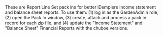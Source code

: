 These are Report Line Set pack ins for better iDempiere income statement and balance sheet reports. To use them: (1) log in as the GardenAdmin role, (2) open the Pack In window, (3) create, attach and process a pack in record for each zip file, and (4) update the "Income Statement" and "Balance Sheet" Financial Reports with the chuboe versions.